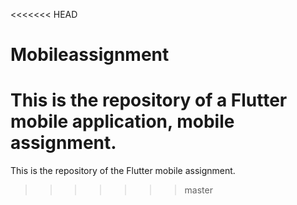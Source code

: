 <<<<<<< HEAD
# Mobileassignment
This is the repository of a Flutter mobile application, mobile assignment. 
=======
This is the repository of the Flutter mobile assignment.
>>>>>>> master
